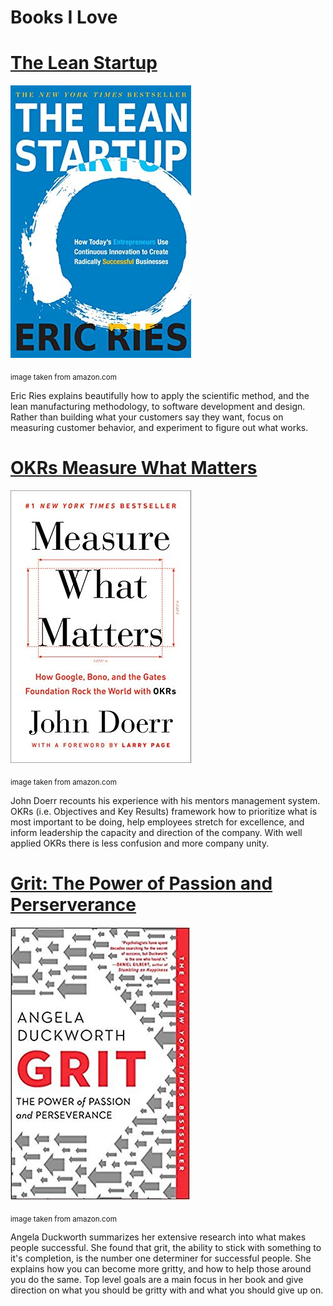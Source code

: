 # Books I Love

# [The Lean Startup](http://theleanstartup.com/)

![Book-Cover](_media/the-lean-startup.jpg)

<sub>image taken from amazon.com</sub>

Eric Ries explains beautifully how to apply the scientific method, and the lean
manufacturing methodology, to software development and design. Rather than
building what your customers say they want, focus on measuring customer
behavior, and experiment to figure out what works.

# [OKRs Measure What Matters](https://www.whatmatters.com/)

![Book-Cover](_media/okrs.jpg)

<sub>image taken from amazon.com</sub>

John Doerr recounts his experience with his mentors management system. OKRs
(i.e. Objectives and Key Results) framework how to prioritize what is most
important to be doing, help employees stretch for excellence, and inform
leadership the capacity and direction of the company. With well applied OKRs
there is less confusion and more company unity.

# [Grit: The Power of Passion and Perserverance](https://angeladuckworth.com/grit-book/)

![Book-Cover](_media/grit.jpg)

<sub>image taken from amazon.com</sub>

Angela Duckworth summarizes her extensive research into what makes people
successful. She found that grit, the ability to stick with something to it's
completion, is the number one determiner for successful people. She explains how
you can become more gritty, and how to help those around you do the same. Top
level goals are a main focus in her book and give direction on what you should
be gritty with and what you should give up on.
